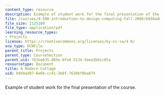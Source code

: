 ```yaml
---
content_type: resource
description: Example of student work for the final presentation of the course.
file: /courses/4-500-introduction-to-design-computing-fall-2008/b9d4ad076e6bcc413b8f7628bf8ba874_final_4.pdf
file_size: 2125109
file_type: application/pdf
learning_resource_types:
- Projects
license: https://creativecommons.org/licenses/by-nc-sa/4.0/
ocw_type: OCWFile
parent_title: Projects
parent_type: CourseSection
parent_uid: 763ee635-d85e-0fed-5134-5eea3b61c05a
resourcetype: Document
title: A Modern Cottage
uid: b9d4ad07-6e6b-cc41-3b8f-7628bf8ba874
---
```

Example of student work for the final presentation of the course.